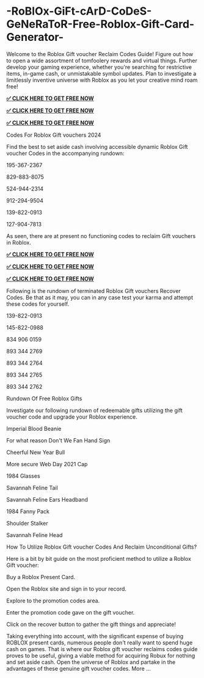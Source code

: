 # -RoBlOx-GiFt-cArD-CoDeS-GeNeRaToR-Free-Roblox-Gift-Card-Generator-


Welcome to the Roblox Gift voucher Reclaim Codes Guide! Figure out how to open a wide assortment of tomfoolery rewards and virtual things. Further develop your gaming experience, whether you're searching for restrictive items, in-game cash, or unmistakable symbol updates. Plan to investigate a limitlessly inventive universe with Roblox as you let your creative mind roam free!

**[✅ CLICK HERE TO GET FREE NOW](https://tinyurl.com/fhf9frpalloffer-2)**

**[✅ CLICK HERE TO GET FREE NOW](https://tinyurl.com/fhf9frpalloffer-2)**

**[✅ CLICK HERE TO GET FREE NOW](https://tinyurl.com/fhf9frpalloffer-2)**

Codes For Roblox Gift vouchers 2024

Find the best to set aside cash involving accessible dynamic Roblox Gift voucher Codes in the accompanying rundown:



195-367-2367

829-883-8075

524-944-2314

912-294-9504

139-822-0913

127-904-7813

As seen, there are at present no functioning codes to reclaim Gift vouchers in Roblox.

**[✅ CLICK HERE TO GET FREE NOW](https://tinyurl.com/fhf9frpalloffer-2)**

**[✅ CLICK HERE TO GET FREE NOW](https://tinyurl.com/fhf9frpalloffer-2)**

**[✅ CLICK HERE TO GET FREE NOW](https://tinyurl.com/fhf9frpalloffer-2)**

Following is the rundown of terminated Roblox Gift vouchers Recover Codes. Be that as it may, you can in any case test your karma and attempt these codes for yourself.

139-822-0913

145-822-0988

834 906 0159

893 344 2769

893 344 2764

893 344 2765

893 344 2762

Rundown Of Free Roblox Gifts

Investigate our following rundown of redeemable gifts utilizing the gift voucher code and upgrade your Roblox experience.

Imperial Blood Beanie

For what reason Don't We Fan Hand Sign

Cheerful New Year Bull

More secure Web Day 2021 Cap

1984 Glasses

Savannah Feline Tail

Savannah Feline Ears Headband

1984 Fanny Pack

Shoulder Stalker

Savannah Feline Head

How To Utilize Roblox Gift voucher Codes And Reclaim Unconditional Gifts?

Here is a bit by bit guide on the most proficient method to utilize a Roblox Gift voucher:

Buy a Roblox Present Card.

Open the Roblox site and sign in to your record.

Explore to the promotion codes area.

Enter the promotion code gave on the gift voucher.

Click on the recover button to gather the gift things and appreciate!

Taking everything into account, with the significant expense of buying ROBLOX present cards, numerous people don't really want to spend huge cash on games. That is where our Roblox gift voucher reclaims codes guide proves to be useful, giving a viable method for acquiring Robux for nothing and set aside cash. Open the universe of Roblox and partake in the advantages of these genuine gift voucher codes.
More ...

